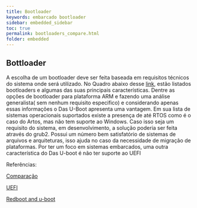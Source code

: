 ```yaml
---
title: Bootloader
keywords: embarcado bootloader
sidebar: embedded_sidebar
toc: true
permalink: bootloaders_compare.html
folder: embedded
---
```


## Bottloader

A escolha de um bootloader deve ser feita baseada em requisitos técnicos
do sistema onde será utilizado.
No Quadro abaixo desse [link](https://en.wikipedia.org/wiki/Comparison_of_boot_loaders#Notes), estão listados bootloaders e algumas das suas
principais características.
Dentre as opções de bootloader para plataforma ARM e fazendo uma
análise generalista( sem nenhum requisito especifico) e considerando apenas essas
informações o Das U-Boot apresenta uma vantagem. Em sua lista de
sistemas operacionais suportados existe a presença de até RTOS como é o
caso do Artos, mas não tem suporte ao Windows. Caso isso seja um
requisito do sistema, em desenvolvimento, a solução poderia ser feita
através do grub2. Possui um número bem satisfatório de sistemas de
arquivos e arquiteturas, isso ajuda no caso da necessidade de migração de
plataformas. Por ter um foco em sistemas embarcados, uma outra
característica do Das U-boot é não ter suporte ao UEFI

Referências:

[Comparação](https://en.wikipedia.org/wiki/Comparison_of_boot_loaders#Notes)

[UEFI](https://elinux.org/images/6/69/Marrying_U-Boot,_UEFI_and_grub.pdf)

[Redboot and u-boot](http://rts.lab.asu.edu/web_438/project_final/Talk%2010%20Redboot.pdf)
